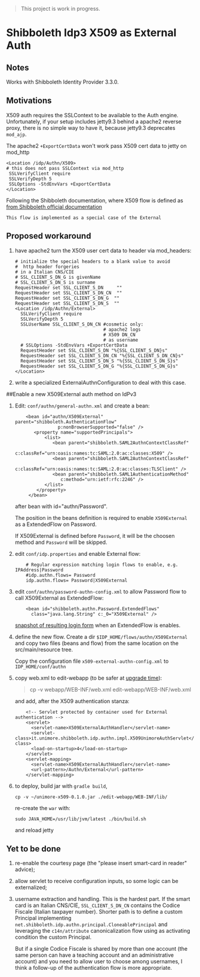 > This project is work in progress.

# Shibboleth Idp3 X509 as External Auth

## Notes
Works with Shibboleth Identity Provider 3.3.0.

## Motivations
X509 auth requires the SSLContext to be available to 
the Auth engine. Unfortunately, if your setup includes 
jetty9.3 behind a apache2 reverse proxy, there is 
no simple way to have it, because jetty9.3 
deprecates `mod_ajp`.

The apache2 `+ExportCertData` won't work pass
X509 cert data to jetty on mod_http
 
    <Location /idp/Authn/X509>
    # this does not pass SSLContext via mod_http
     SSLVerifyClient require
     SSLVerifyDepth 5
     SSLOptions -StdEnvVars +ExportCertData
    </Location>

Following the Shibboleth documentation, where X509 
flow is defined as 
[from Shibboleth official documentation](https://wiki.shibboleth.net/confluence/display/IDP30/X509AuthnConfiguration)

    This flow is implemented as a special case of the External    

## Proposed workaround

1. have apache2 turn the X509 user cert data to header 
   via mod_headers:
   
   ```
   # initialize the special headers to a blank value to avoid 
   #  http header forgeries
   # in a Italian CNS/CIE
   # SSL_CLIENT_S_DN_G is givenName
   # SSL_CLIENT_S_DN_S is surname
   RequestHeader set SSL_CLIENT_S_DN     ""
   RequestHeader set SSL_CLIENT_S_DN_CN  ""
   RequestHeader set SSL_CLIENT_S_DN_G  ""
   RequestHeader set SSL_CLIENT_S_DN_S  ""
   <Location /idp/Authn/External>
     SSLVerifyClient require
     SSLVerifyDepth 5
     SSLUserName SSL_CLIENT_S_DN_CN #cosmetic only: 
                                    # apache2 logs 
                                    # X509 DN_CN 
                                    # as username 
     # SSLOptions -StdEnvVars +ExportCertData
     RequestHeader set SSL_CLIENT_S_DN "%{SSL_CLIENT_S_DN}s"
     RequestHeader set SSL_CLIENT_S_DN_CN "%{SSL_CLIENT_S_DN_CN}s"
     RequestHeader set SSL_CLIENT_S_DN_S "%{SSL_CLIENT_S_DN_S}s"
     RequestHeader set SSL_CLIENT_S_DN_G "%{SSL_CLIENT_S_DN_G}s"
   </Location>
   ``` 
2. write a specialized ExternalAuthnConfiguration to 
   deal with this case.

##Enable a new X509External auth method on IdPv3

1. Edit: `conf/authn/general-authn.xml` and create a bean:

   ```       
       <bean id="authn/X509External" parent="shibboleth.AuthenticationFlow"
                   p:nonBrowserSupported="false" />
          <property name="supportedPrincipals">
              <list>
                 <bean parent="shibboleth.SAML2AuthnContextClassRef"
                    c:classRef="urn:oasis:names:tc:SAML:2.0:ac:classes:X509" />
                 <bean parent="shibboleth.SAML2AuthnContextClassRef"
                    c:classRef="urn:oasis:names:tc:SAML:2.0:ac:classes:TLSClient" />
                 <bean parent="shibboleth.SAML1AuthenticationMethod"
                    c:method="urn:ietf:rfc:2246" />
              </list>
           </property>
        </bean>
   ```      
   after bean with id="authn/Password".
   
   The position in the beans definition is required to enable `X509External` 
   as a ExtendedFlow on Password.
   
   If X509External is defined before `Password`, it will be the choosen 
   method and `Password` will be skipped.
2. edit `conf/idp.properties` and enable External flow:

   ```
       # Regular expression matching login flows to enable, e.g. IPAddress|Password
       #idp.authn.flows= Password
       idp.authn.flows= Password|X509External
   ``` 
3. edit `conf/authn/password-authn-config.xml` to allow Password 
   flow to call X509External as ExtendedFlow:
   
   ```
       <bean id="shibboleth.authn.Password.ExtendedFlows"
         class="java.lang.String" c:_0="X509External" />
   ```
   
   [snapshot of resulting login form](ExtendedFlow.png) when an 
   ExtendedFlow is enables.
   
4. define the new flow. Create a dir
   ``
   $IDP_HOME/flows/authn/X509External
   ``
   and copy two files (beans and flow) from the same location on
   the src/main/resource tree.
   
   Copy the configuration file `x509-external-authn-config.xml` to
   `IDP_HOME/conf/authn`
   
4. copy web.xml to edit-webapp (to be safer 
   at [upgrade time](https://wiki.shibboleth.net/confluence/display/IDP30/Upgrading)):
   
   > cp -v webapp/WEB-INF/web.xml edit-webapp/WEB-INF/web.xml
     
   and add, after the X509 authentication stanza:
   ```
       <!-- Servlet protected by container used for External authentication -->
       <servlet>
         <servlet-name>X509ExternalAuthHandler</servlet-name>
         <servlet-class>it.unimore.shibboleth.idp.authn.impl.X509UnimoreAuthServlet</servlet-class>
         <load-on-startup>4</load-on-startup>
       </servlet>
       <servlet-mapping>
         <servlet-name>X509ExternalAuthHandler</servlet-name>
         <url-pattern>/Authn/External</url-pattern>
       </servlet-mapping>
   ```
5. to deploy, build jar with ``gradle build``,
  
       cp -v ~/unimore-x509-0.1.0.jar ./edit-webapp/WEB-INF/lib/
  
   re-create the ``war`` with:
   
       sudo JAVA_HOME=/usr/lib/jvm/latest ./bin/build.sh
   
   and reload jetty
   
## Yet to be done

1. re-enable the courtesy page (the "please insert smart-card in reader" advice);

2. allow servlet to receive configuration inputs, so some logic can be externalized;

3. username extraction and handling. This is the hardest part. If the smart card is an Italian CNS/CIE, 
   `SSL_CLIENT_S_DN_CN` contains the Codice Fiscale (Italian taxpayer number). 
    Shorter path is to define a custom Principal 
    implementing `net.shibboleth.idp.authn.principal.CloneablePrincipal`
    and leveraging the `c14n/attribute` canonicalization flow using as activating 
    condition the custom Principal.
    
    But if a single Codice Fiscale is shared by more than one account (the same 
    person can have a teaching account and an administrative account) and you 
    need to allow user to choose among usernames, I think a follow-up of the 
    authentication flow is more appropriate.
